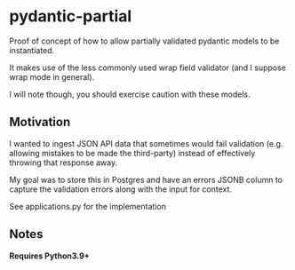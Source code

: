 # pydantic-partial

Proof of concept of how to allow partially validated pydantic models to be instantiated.

It makes use of the less commonly used wrap field validator (and I suppose wrap mode in general).

I will note though, you should exercise caution with these models.

## Motivation

I wanted to ingest JSON API data that sometimes would fail validation (e.g. allowing mistakes to be 
made the third-party) instead of effectively throwing that response away.

My goal was to store this in Postgres and have an errors JSONB column to capture the validation 
errors along with the input for context.

See applications.py for the implementation

## Notes

**Requires Python3.9+**